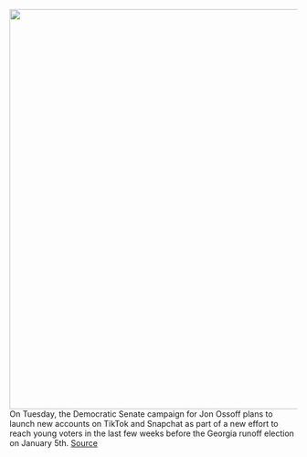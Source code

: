 <img src='https://cdn.vox-cdn.com/thumbor/YevOz6Jgux9_a2T8ffjmfYDWcVQ=/0x0:3000x2000/1200x800/filters:focal(1260x760:1740x1240)/cdn.vox-cdn.com/uploads/chorus_image/image/68042078/1229686934.0.jpg' width='700px' /><br/>
On Tuesday, the Democratic Senate campaign for Jon Ossoff plans to launch new accounts on TikTok and Snapchat as part of a new effort to reach young voters in the last few weeks before the Georgia runoff election on January 5th.
<a href='https://www.theverge.com/2020/12/1/21754927/jon-ossoff-tiktok-snapchat-account-influencer-marketing'> Source <a/>